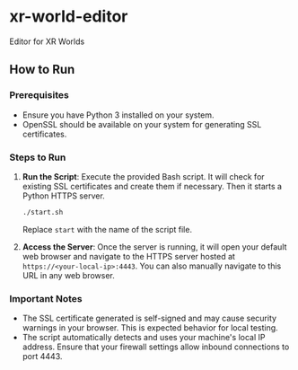 # xr-world-editor
Editor for XR Worlds




## How to Run

### Prerequisites
- Ensure you have Python 3 installed on your system.
- OpenSSL should be available on your system for generating SSL certificates.

### Steps to Run
1. **Run the Script**: Execute the provided Bash script. It will check for existing SSL certificates and create them if necessary. Then it starts a Python HTTPS server.
   
   ```bash
   ./start.sh
   ```
   Replace `start` with the name of the script file.

2. **Access the Server**: Once the server is running, it will open your default web browser and navigate to the HTTPS server hosted at `https://<your-local-ip>:4443`. You can also manually navigate to this URL in any web browser.

### Important Notes
- The SSL certificate generated is self-signed and may cause security warnings in your browser. This is expected behavior for local testing.
- The script automatically detects and uses your machine's local IP address. Ensure that your firewall settings allow inbound connections to port 4443.


